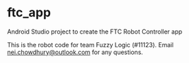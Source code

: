 # ftc_app
Android Studio project to create the FTC Robot Controller app

This is the robot code for team Fuzzy Logic (#11123). 
Email [nei.chowdhury@outlook.com](mailto:neil.chowdhury@outlook.com) for any questions.